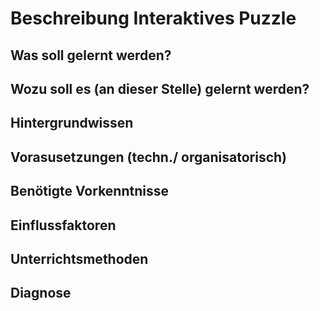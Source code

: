 # Beschreibung Interaktives Puzzle 


## Was soll gelernt werden?

## Wozu soll es (an dieser Stelle) gelernt werden?

## Hintergrundwissen 

## Vorasusetzungen (techn./ organisatorisch)

## Benötigte Vorkenntnisse

## Einflussfaktoren

## Unterrichtsmethoden

## Diagnose

